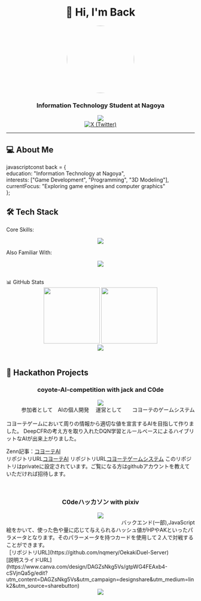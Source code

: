 <div align="center">
  <h1>👋 Hi, I'm Back</h1>
  <img src="https://private-user-images.githubusercontent.com/168190155/446830910-d5ff22cb-88cc-4b03-865b-8b149ab92a60.png?jwt=eyJhbGciOiJIUzI1NiIsInR5cCI6IkpXVCJ9.eyJpc3MiOiJnaXRodWIuY29tIiwiYXVkIjoicmF3LmdpdGh1YnVzZXJjb250ZW50LmNvbSIsImtleSI6ImtleTUiLCJleHAiOjE3NDc5Njk2NzcsIm5iZiI6MTc0Nzk2OTM3NywicGF0aCI6Ii8xNjgxOTAxNTUvNDQ2ODMwOTEwLWQ1ZmYyMmNiLTg4Y2MtNGIwMy04NjViLThiMTQ5YWI5MmE2MC5wbmc_WC1BbXotQWxnb3JpdGhtPUFXUzQtSE1BQy1TSEEyNTYmWC1BbXotQ3JlZGVudGlhbD1BS0lBVkNPRFlMU0E1M1BRSzRaQSUyRjIwMjUwNTIzJTJGdXMtZWFzdC0xJTJGczMlMkZhd3M0X3JlcXVlc3QmWC1BbXotRGF0ZT0yMDI1MDUyM1QwMzAyNTdaJlgtQW16LUV4cGlyZXM9MzAwJlgtQW16LVNpZ25hdHVyZT00NjEyYmUzNjY5MjJjMzRiNDUxYjc4OTA1ZGM0Mjc3ZWUzNTFlNDE3MzY3ZDQzNmQwY2RmN2JjODlmMzQyMjkzJlgtQW16LVNpZ25lZEhlYWRlcnM9aG9zdCJ9.EsoWghdI9dgJa5Q_nxYS7pi13fWnCH1QSpu08_GX0Gs" width="180" style="border-radius:50%;" />
</div>
<h3 align="center">Information Technology Student at Nagoya</h3>
<p align="center">
  <a href="https://github.com/Back370"><img src="https://img.shields.io/badge/-GitHub-181717?style=flat-square&logo=github&logoColor=white" /></a> <br>
  <a href="https://x.com/back370"><img src="https://img.shields.io/badge/-X-000000?style=flat-square&logo=x&logoColor=white" alt="X (Twitter)"/></a><br>
</p>
<hr>
<h2> 💻 About Me </h2>
javascriptconst back = { <br>
  education: "Information Technology at Nagoya", <br>
  interests: ["Game Development", "Programming", "3D Modeling"], <br> 
  currentFocus: "Exploring game engines and computer graphics"   <br>
};
<br>
<h2>🛠️ Tech Stack </h2>
Core Skills:
<p align="center">
  <img src="https://skillicons.dev/icons?i=cpp,py,java,unreal" />
</p>
Also Familiar With:
<p align="center">
  <img src="https://skillicons.dev/icons?i=js,blender,docker,notion,html,kotlin" />
</p>
<br>
📊 GitHub Stats
<div align="center">
  <img height="150px" src="https://github-readme-stats.vercel.app/api/top-langs/?username=Back370&layout=compact&count_private=true&show_icons=true&theme=tokyonight" />
  <img height="150px" src="https://github-readme-stats.vercel.app/api?username=Back370&count_private=true&show_icons=true&theme=tokyonight" />
</div>
<div align="center">
  <img src="https://github-profile-trophy.vercel.app/?username=Back370&theme=tokyonight&column=7&margin-w=15&margin-h=15" />
</div>
<br>
<h2>🚀 Hackathon Projects </h2>
<div align="center">
  <!-- ここにハッカソンプロジェクトカードを追加 -->
  <h3>coyote-AI-competition with jack and C0de</h3>
  <a href="https://zenn.dev/back77/articles/c971fb312b0464">
    <img align="center" src="https://private-user-images.githubusercontent.com/168190155/446830991-43f1781b-f2dd-41a2-95c7-2554fb0d15cd.png?jwt=eyJhbGciOiJIUzI1NiIsInR5cCI6IkpXVCJ9.eyJpc3MiOiJnaXRodWIuY29tIiwiYXVkIjoicmF3LmdpdGh1YnVzZXJjb250ZW50LmNvbSIsImtleSI6ImtleTUiLCJleHAiOjE3NDc5Njk3MDIsIm5iZiI6MTc0Nzk2OTQwMiwicGF0aCI6Ii8xNjgxOTAxNTUvNDQ2ODMwOTkxLTQzZjE3ODFiLWYyZGQtNDFhMi05NWM3LTI1NTRmYjBkMTVjZC5wbmc_WC1BbXotQWxnb3JpdGhtPUFXUzQtSE1BQy1TSEEyNTYmWC1BbXotQ3JlZGVudGlhbD1BS0lBVkNPRFlMU0E1M1BRSzRaQSUyRjIwMjUwNTIzJTJGdXMtZWFzdC0xJTJGczMlMkZhd3M0X3JlcXVlc3QmWC1BbXotRGF0ZT0yMDI1MDUyM1QwMzAzMjJaJlgtQW16LUV4cGlyZXM9MzAwJlgtQW16LVNpZ25hdHVyZT0wNDdlMjE0NzMyMGU5NTJiNzI2OTY3NWMwODk2YTEzNTFlNzI1ZDljZGRlNmRhOTc1M2YwZGY5ODBjNDk4ZWM5JlgtQW16LVNpZ25lZEhlYWRlcnM9aG9zdCJ9.n7MARUeA-mo4V8lOXN7oiB6AoTVN7IPEvGKkUrwB9ew" />
  </a>
</div>
<div align = "right">
  参加者として　AIの個人開発
　運営として　　コヨーテのゲームシステム
</div>
<br> 
コヨーテゲームにおいて周りの情報から適切な値を宣言するAIを目指して作りました。
DeepCFRの考え方を取り入れたDQN学習とルールベースによるハイブリットなAIが出来上がりました。
<br>
    
Zenn記事：[コヨーテAI](https://zenn.dev/back77/articles/c971fb312b0464) <br>
リポジトリURL[コヨーテAI](https://github.com/Back370/MycoyoteAI)
リポジトリURL[コヨーテゲームシステム](https://github.com/coyote-AI-competition/socket) このリポジトリはprivateに設定されています。ご覧になる方はgithubアカウントを教えていただければ招待します。
    
<br>
<div align="center">
  
  <h3>C0deハッカソン with pixiv </h3>
  <img align="center" src="https://private-user-images.githubusercontent.com/168190155/446831036-585350df-ecaf-4818-9ff0-e960999ddc41.png?jwt=eyJhbGciOiJIUzI1NiIsInR5cCI6IkpXVCJ9.eyJpc3MiOiJnaXRodWIuY29tIiwiYXVkIjoicmF3LmdpdGh1YnVzZXJjb250ZW50LmNvbSIsImtleSI6ImtleTUiLCJleHAiOjE3NDc5Njk3MTMsIm5iZiI6MTc0Nzk2OTQxMywicGF0aCI6Ii8xNjgxOTAxNTUvNDQ2ODMxMDM2LTU4NTM1MGRmLWVjYWYtNDgxOC05ZmYwLWU5NjA5OTlkZGM0MS5wbmc_WC1BbXotQWxnb3JpdGhtPUFXUzQtSE1BQy1TSEEyNTYmWC1BbXotQ3JlZGVudGlhbD1BS0lBVkNPRFlMU0E1M1BRSzRaQSUyRjIwMjUwNTIzJTJGdXMtZWFzdC0xJTJGczMlMkZhd3M0X3JlcXVlc3QmWC1BbXotRGF0ZT0yMDI1MDUyM1QwMzAzMzNaJlgtQW16LUV4cGlyZXM9MzAwJlgtQW16LVNpZ25hdHVyZT1iZTJjNzA5ODFhOTc3Yzg5Yzc0MzZiNzg5MDYzYjU2OTY4NjI0MjNlYTRkOTA3MGRmMWUzMmEyMTAzYjZjZmYxJlgtQW16LVNpZ25lZEhlYWRlcnM9aG9zdCJ9.k1u1i_dYEPswouZiu7tDTtxaanoGzwPzBc0NSm690Pc"/>


</div>
<div align = "right">
  バックエンド(一部),JavaScript
</div>
絵をかいて、使った色や量に応じて与えられるハッシュ値がHPやAKといったパラメータとなります。そのパラーメータを持つカードを使用して２人で対戦することができます。
<br>
［リポジトリURL](https://github.com/nqmery/OekakiDuel-Server)<br>
[説明スライドURL](https://www.canva.com/design/DAGZsNkg5Vs/gtpWG4FEAxb4-cSVjnQa5g/edit?utm_content=DAGZsNkg5Vs&utm_campaign=designshare&utm_medium=link2&utm_source=sharebutton)
<!-- ビジターカウンター -->
<div align="center">
  <img src="https://komarev.com/ghpvc/?username=Back370&color=blueviolet&style=flat-square" />
</div>




